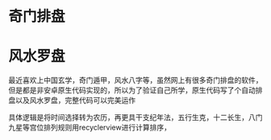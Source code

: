 
# 奇门排盘
# 风水罗盘

最近喜欢上中国玄学，奇门遁甲，风水八字等，虽然网上有很多奇门排盘的软件，但是都是非安卓原生代码实现的，所以为了验证自己所学，原生代码写了个自动排盘以及风水罗盘，完整代码可以完美运作


具体逻辑是将时间选择转为农历，再更具干支纪年法，五行生克，十二长生，八门九星等宫位排列规则用recyclerview进行计算排序，
